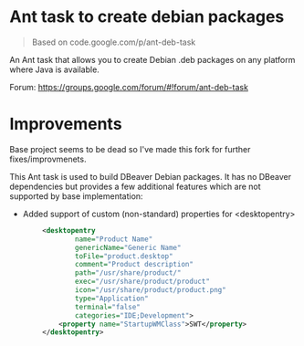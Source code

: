 # Ant task to create debian packages
>Based on code.google.com/p/ant-deb-task

An Ant task that allows you to create Debian .deb packages on any platform where Java is available.

Forum:
https://groups.google.com/forum/#!forum/ant-deb-task

# Improvements

Base project seems to be dead so I've made this fork for further fixes/improvmenets.

This Ant task is used to build DBeaver Debian packages. It has no DBeaver dependencies but provides a few additional features which are not supported by base implementation:
- Added support of custom (non-standard) properties for &lt;desktopentry&gt;

```xml
        <desktopentry
                name="Product Name"
                genericName="Generic Name"
                toFile="product.desktop"
                comment="Product description"
                path="/usr/share/product/"
                exec="/usr/share/product/product"
                icon="/usr/share/product/product.png"
                type="Application"
                terminal="false"
                categories="IDE;Development">
            <property name="StartupWMClass">SWT</property>
        </desktopentry>
```
